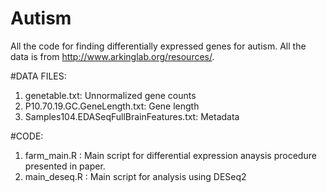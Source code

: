 # Autism

All the code for finding differentially expressed genes for autism. All the data is from http://www.arkinglab.org/resources/. 

#DATA FILES:

1. genetable.txt: Unnormalized gene counts
2. P10.70.19.GC.GeneLength.txt: Gene length
3. Samples104.EDASeqFullBrainFeatures.txt: Metadata

#CODE: 

1. farm_main.R : Main script for differential expression anaysis procedure presented in paper. 
2. main_deseq.R : Main script for analysis using DESeq2
